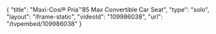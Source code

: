 {
    "title": "Maxi-Cosi&reg; Pria&trade;85 Max Convertible Car Seat",
    "type": "solo",
    "layout": "iframe-static",
    "videoId": "109986038",
    "url": "\/tvpembed\/109986038"
}